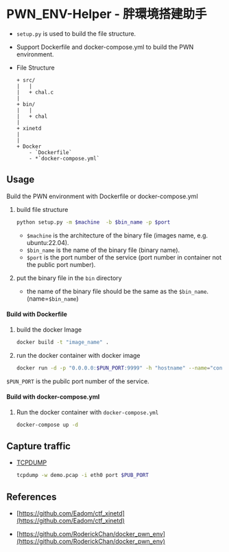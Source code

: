 # PWN_ENV-Helper - 胖環境搭建助手

- `setup.py` is used to build the file structure.
- Support Dockerfile and docker-compose.yml to build the PWN environment.

-  File Structure
    ```
    + src/
    |   |
    |   + chal.c
    |
    + bin/
    |   |
    |   + chal
    |
    + xinetd
    |
    |
    + Docker
        - `Dockerfile`
        - *`docker-compose.yml`
    ```
## Usage

Build the PWN environment with Dockerfile or docker-compose.yml

1. build file structure
    ```bash
    python setup.py -m $machine  -b $bin_name -p $port
    ```
    - `$machine` is the architecture of the binary file (images name, e.g. ubuntu:22.04).
    - `$bin_name` is the name of the binary file (binary name).
    - `$port` is the port number of the service (port number in container not the public port number).

2. put the binary file in the `bin` directory
    - the name of the binary file should be the same as the `$bin_name`. (name=`$bin_name`)

#### Build with Dockerfile

1. build the docker Image 
    ```bash
    docker build -t "image_name" .
    ```
2. run the docker container with docker image
    ```bash
    docker run -d -p "0.0.0.0:$PUN_PORT:9999" -h "hostname" --name="container_name" image_name
    ```
`$PUN_PORT` is the pubilc port number of the service.

#### Build with docker-compose.yml 

1. Run the docker container with `docker-compose.yml`
    ```bash
    docker-compose up -d
    ```

## Capture traffic

- [TCPDUMP](https://www.tcpdump.org/)
    ```bash
    tcpdump -w demo.pcap -i eth0 port $PUB_PORT
    ```

## References

- [https://github.com/Eadom/ctf_xinetd](https://github.com/Eadom/ctf_xinetd)

- [https://github.com/RoderickChan/docker_pwn_env](https://github.com/RoderickChan/docker_pwn_env)